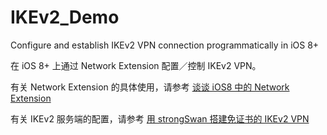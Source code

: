 # IKEv2_Demo

Configure and establish IKEv2 VPN connection programmatically in iOS 8+

在 iOS 8+ 上通过 Network Extension 配置／控制 IKEv2 VPN。


有关 Network Extension 的具体使用，请参考 [谈谈 iOS8 中的 Network Extension](http://blog.zorro.im/posts/iOS8-Network-Extension.html)


有关 IKEv2 服务端的配置，请参考 [用 strongSwan 搭建免证书的 IKEv2 VPN](http://blog.zorro.im/posts/strongswan-ikev2-for-ios-without-certificate.html)
